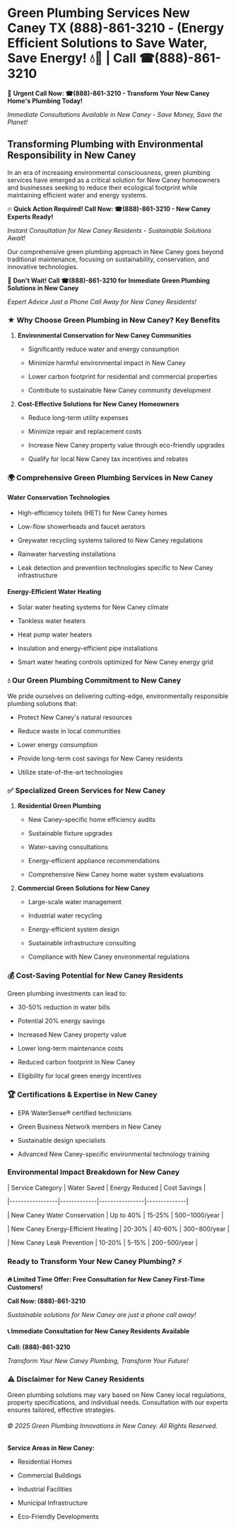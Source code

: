 # Green Plumbing Services New Caney TX (888)-861-3210 - (Energy Efficient Solutions to Save Water, Save Energy! 💧🌿 | Call ☎(888)-861-3210

🚨 **Urgent Call Now: ☎(888)-861-3210 - Transform Your New Caney Home's Plumbing Today!**
*Immediate Consultations Available in New Caney - Save Money, Save the Planet!*

## Transforming Plumbing with Environmental Responsibility in New Caney

In an era of increasing environmental consciousness, green plumbing services have emerged as a critical solution for New Caney homeowners and businesses seeking to reduce their ecological footprint while maintaining efficient water and energy systems. 

🔥 **Quick Action Required! Call Now: ☎(888)-861-3210 - New Caney Experts Ready!**
*Instant Consultation for New Caney Residents - Sustainable Solutions Await!*

Our comprehensive green plumbing approach in New Caney goes beyond traditional maintenance, focusing on sustainability, conservation, and innovative technologies.

🚨 **Don't Wait! Call ☎(888)-861-3210 for Immediate Green Plumbing Solutions in New Caney**
*Expert Advice Just a Phone Call Away for New Caney Residents!*

### ★ Why Choose Green Plumbing in New Caney? Key Benefits

1. **Environmental Conservation for New Caney Communities** 
   - Significantly reduce water and energy consumption
   - Minimize harmful environmental impact in New Caney
   - Lower carbon footprint for residential and commercial properties
   - Contribute to sustainable New Caney community development

2. **Cost-Effective Solutions for New Caney Homeowners** 
   - Reduce long-term utility expenses
   - Minimize repair and replacement costs
   - Increase New Caney property value through eco-friendly upgrades
   - Qualify for local New Caney tax incentives and rebates

### 🌍 Comprehensive Green Plumbing Services in New Caney

#### Water Conservation Technologies
- High-efficiency toilets (HET) for New Caney homes
- Low-flow showerheads and faucet aerators
- Greywater recycling systems tailored to New Caney regulations
- Rainwater harvesting installations
- Leak detection and prevention technologies specific to New Caney infrastructure

#### Energy-Efficient Water Heating
- Solar water heating systems for New Caney climate
- Tankless water heaters
- Heat pump water heaters
- Insulation and energy-efficient pipe installations
- Smart water heating controls optimized for New Caney energy grid

### 💧 Our Green Plumbing Commitment to New Caney

We pride ourselves on delivering cutting-edge, environmentally responsible plumbing solutions that:
- Protect New Caney's natural resources
- Reduce waste in local communities
- Lower energy consumption
- Provide long-term cost savings for New Caney residents
- Utilize state-of-the-art technologies

### ✅ Specialized Green Services for New Caney

1. **Residential Green Plumbing**
   - New Caney-specific home efficiency audits
   - Sustainable fixture upgrades
   - Water-saving consultations
   - Energy-efficient appliance recommendations
   - Comprehensive New Caney home water system evaluations

2. **Commercial Green Solutions for New Caney**
   - Large-scale water management
   - Industrial water recycling
   - Energy-efficient system design
   - Sustainable infrastructure consulting
   - Compliance with New Caney environmental regulations

### 💰 Cost-Saving Potential for New Caney Residents

Green plumbing investments can lead to:
- 30-50% reduction in water bills
- Potential 20% energy savings
- Increased New Caney property value
- Lower long-term maintenance costs
- Reduced carbon footprint in New Caney
- Eligibility for local green energy incentives

### 🏆 Certifications & Expertise in New Caney

- EPA WaterSense® certified technicians
- Green Business Network members in New Caney
- Sustainable design specialists
- Advanced New Caney-specific environmental technology training

### Environmental Impact Breakdown for New Caney

| Service Category | Water Saved | Energy Reduced | Cost Savings |
|-----------------|-------------|----------------|--------------|
| New Caney Water Conservation | Up to 40% | 15-25% | $500-$1000/year |
| New Caney Energy-Efficient Heating | 20-30% | 40-60% | $300-$800/year |
| New Caney Leak Prevention | 10-20% | 5-15% | $200-$500/year |

### Ready to Transform Your New Caney Plumbing? ⚡

**🔥 Limited Time Offer: Free Consultation for New Caney First-Time Customers!**

**Call Now: (888)-861-3210**
*Sustainable solutions for New Caney are just a phone call away!*

#### 📞 Immediate Consultation for New Caney Residents Available

**Call: (888)-861-3210**
*Transform Your New Caney Plumbing, Transform Your Future!*

### ⚠️ Disclaimer for New Caney Residents

Green plumbing solutions may vary based on New Caney local regulations, property specifications, and individual needs. Consultation with our experts ensures tailored, effective strategies.

###### © 2025 Green Plumbing Innovations in New Caney. All Rights Reserved.

**Service Areas in New Caney:** 
- Residential Homes
- Commercial Buildings
- Industrial Facilities
- Municipal Infrastructure
- Eco-Friendly Developments